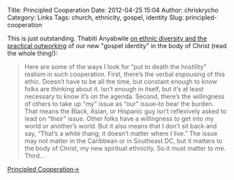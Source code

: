 Title: Principled Cooperation
Date: 2012-04-25 15:04
Author: chriskrycho
Category: Links
Tags: church, ethnicity, gospel, identity
Slug: principled-cooperation

This is just outstanding. Thabiti Anyabwile [on ethnic diversity and the
practical outworking][] of our new "gospel identity" in the body of
Christ (read the whole thing!):

> Here are some of the ways I look for “put to death the hostility”
> realism in such cooperation. First, there’s the verbal espousing of
> this ethic. Doesn’t have to be all the time, but constant enough to
> know folks are thinking about it. Isn’t enough in itself, but it’s at
> least necessary to know it’s on the agenda. Second, there’s the
> willingness of others to take up “my” issue as “our” issue–to bear the
> burden. That means the Black, Asian, or Hispanic guy isn’t reflexively
> asked to lead on “their” issue. Other folks have a willingness to get
> into my world or another’s world. But it also means that I don’t sit
> back and say, “That’s a white thang; it doesn’t matter where I live.”
> The issue may not matter in the Caribbean or in Southeast DC, but it
> matters to the body of Christ, my new spiritual ethnicity. So it must
> matter to me. Third...

[Principled Cooperation→][]

  [on ethnic diversity and the practical outworking]: http://thegospelcoalition.org/blogs/thabitianyabwile/2012/04/25/principled-cooperation/
    "Principled Cooperation"
  [Principled Cooperation→]: http://thegospelcoalition.org/blogs/thabitianyabwile/2012/04/25/principled-cooperation/
